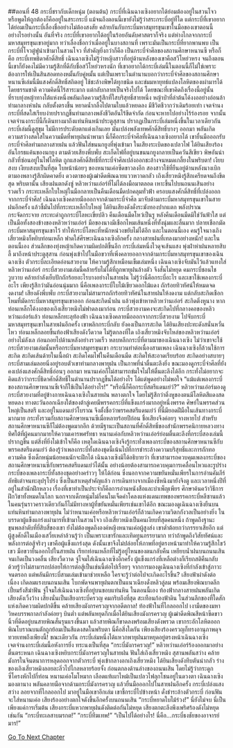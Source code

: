 ##ตอนที่ 48 กระบี่ชรากับเด็กหนุ่ม (ตอนต้น)
กระบี่ที่เฉินฉางเซิงอยากได้ย่อมต้องอยู่ในสวนโจว หรือพูดให้ถูกต้องก็คืออยู่ในสระกระบี่ แม้จนถึงตอนนี้เขายังไม่รู้ว่าสระกระบี่อยู่ที่ใด แต่กระบี่ที่เขาอยากได้ย่อมเป็นกระบี่เลื่องชื่ออย่างไม่ต้องสงสัย คล้ายกันกับกระบี่มหาสมุทรขุนเขาในมือของเขาตอนนี้อย่างไรอย่างนั้น
อันที่จริง กระบี่ที่เขาอยากได้อยู่ในร้อยอันดับศาสตราก็จริง แต่ห่างไกลจากกระบี่มหาสมุทรขุนเขาอยู่มาก ทว่าเลื่องชื่อกว่าเมื่ออยู่ในบางสถานที่ เพราะมันเป็นกระบี่ที่ยากพานพบ เป็นกระบี่ที่โจวตู๋ฟูนำเข้ามาในสวนโจว ที่สำคัญยิ่งกว่าก็คือ เป็นกระบี่จำศีลของสถานศึกษาหนานซี หรือก็คือ กระบี่เทพธิดาศักดิ์สิทธิ์
เฉินฉางเซิงไม่รู้ว่าหญิงสาวที่อยู่ด้านหลังของเขาคือสวีโหย่วหรง จนถึงตอนนี้เขาก็ยังคงไม่มีความรู้สึกที่ดีกับชื่อสวีโหย่วหรงนัก ที่เขาอยากได้กระบี่เล่มนี้ในตอนนี้ก็ไม่ใช่เพราะต้องการให้เป็นสินสอดทองหมั้นกับคู่หมั้น แต่เป็นเพราะในตำนานบอกว่ากระบี่จำศีลของสถานศึกษาหนานซีเล่มนี้มีแสงศักดิ์สิทธิ์สถิตอยู่ ใช้ชะล้างพิษได้ทุกชนิด และข่มมหายุทธ์แปลงโลหิตของเผ่ามารได้โดยธรรมชาติ
ความคิดนี้ไร้สาระมาก แต่กลับกลายเป็นจริงไปได้ โดยขณะที่เขาคิดถึงเรื่องนี้อยู่นั้น ที่ราบทุ่งหญ้าทางใต้แห่งหนึ่งพลันเกิดความรู้สึกที่ใสบริสุทธิ์สายหนึ่ง หญ้าป่าที่ลำต้นโค้งงออย่างอ่อนล้าท่ามกลางห่าฝน กลับตั้งตรงขึ้น หยาดน้ำกลิ้งไปตามใบแล้วหยดลง มีชีวิตชีวากว่าเดิมร้อยเท่า
เจตจำนงกระบี่ที่สดใสเรียบง่ายปรากฏขึ้นท่ามกลางพลังชีวิตอันไร้ขีดจำกัด ก่อนจะหายไปอย่างไร้ร่องรอย
จากนั้น เจตจำนงกระบี่นี้ก็เดินทางมาถึงแท่นหินหน้าประตูสุสาน ปรากฏเป็นกระบี่เล่มหนึ่งขึ้นในเวลาเดียวกัน กระบี่เล่มนี้ดูสุขุม ไม่มีการประดับตกแต่งเกินเลย มันเปล่งพลังเทพศักดิ์สิทธิ์บางๆ ออกมา พลันเกิดความสว่างสดใสในความมืดที่พายุฝนนำพามา
นี่ก็คือกระบี่จำศีลที่เฉินฉางเซิงอยากได้
เขายื่นมือออกรับกระบี่จำศีลท่ามกลางสายฝน แล้วฟันใส่ขนนกยูงที่พุ่งเข้ามา
ในเสียงระเบิดของเปลวไฟ ได้ยินเสียงร้องอันโกรธแค้นของนกยูง ตามด้วยเสียงพึ่บพั่บ สะเก็ดไฟที่อยู่บนขนนกยูงกลายเป็นควันสีเขียว พิษอันน่ากลัวที่ซ่อนอยู่ในไฟโลหิต ถูกแสงศักดิ์สิทธิ์ที่กระบี่จำศีลเปล่งออกชะล้างจนหมดเกลี้ยงในพริบตา!
เงียบสงบ เงียบสงบเป็นที่สุด ใบหน้าน้อยๆ ของหนานเค่อซีดขาวลงอีก สองสาวใช้ที่ยืนอยู่ด้านหลังนางเบิกตามองพลางรู้สึกผิดคาดยิ่ง ดวงตาของผู้เฒ่าดีดพิณฉายแววหวาดกลัว เถิงเสี่ยวหมิงรู้สึกเครียดจนถึงขีดสุด
พริบตานั้น เสียงฝนตกดังซู่ หลิวหว่านเอ๋อร์ที่ไม่ได้ลงมือมาตลอด เหาะขึ้นไปบนถนนเสินอย่างรวดเร็ว กระทะเหล็กใบใหญ่ในมือกลายเป็นคืนเดือนมืดปกคลุมทั่วฟ้า ครอบแสงศักดิ์สิทธิ์ที่เปล่งออกจากกระบี่จำศีล!
เฉินฉางเซิงคลายมือออกจากด้ามกระบี่จำศีล มาจับด้ามกระบี่มหาสมุทรขุนเขาในสายฝนอีกครั้ง แล้วชี้มันไปที่กระทะเหล็กใบใหญ่ ได้ยินเสียงดังดั่งระฆังทองปากแตก พลังปราณกระจัดกระจาย กระทะดำถูกกระบี่โลหะเขี่ยปลิว คืนเดือนมืดโหว่เป็นรู
หลังคืนเดือนมืดมิใช่วันฟ้าใส แต่เป็นมือทั้งสองข้างของหลิวหว่านเอ๋อร์
มือของนางมีเชือกไหมเส้นหนึ่งที่ทั้งนุ่มและลื่นมาก ปลายเชือกมัดกระบี่มหาสมุทรขุนเขาไว้ ทำให้กระบี่โลหะที่หนักหน่วงขยับไม่ได้อีก และในตอนนี้เอง คนรู้ใจนางเถิงเสี่ยวหมิงก็หยิบท่อนเหล็ก ฟาดใส่ศีรษะเฉินฉางเซิงอีกครั้ง กลางสายฝนที่เทลงมาอย่างหนัก!
และในตอนนี้เอง ส่วนลึกของทุ่งหญ้าเกิดความผิดปกติขึ้นอีก กระบี่เล่มหนึ่งไวดุจเส้นแสง พุ่งฝ่าห่าฝนหลายสิบลี้ มาถึงหน้าประตูสุสาน ก่อนพุ่งเข้าไปในมือขวาที่เพิ่งคลายออกจากด้ามกระบี่มหาสมุทรขุนเขาของเฉินฉางเซิง
ตัวกระบี่ละเอียดอ่อนสวยงาม ให้ความรู้สึกเหมือนเข็มเล่มหนึ่ง
เฉินฉางเซิงจับมันไว้แล้วแทงใส่หลิวหว่านเอ๋อร์ กระบี่สวยงามเล่มนี้คล้ายรับไม่ได้ที่ถูกพายุฝนล้างตัว จึงสั่นไม่หยุด คมกระบี่ชอนไชวูบวาบ คล้ายกำลังเย็บปักถักร้อยอะไรบางอย่างในสายฝน ไม่รู้ว่านี่คือกระบี่อะไร และเขาใช้เพลงกระบี่อะไร เพียงรู้สึกว่ามันอ่อนนุ่มมาก นี่คือเพลงกระบี่ใบไม้เขียวดอกไม้แดง ถักร้อยทิวทัศน์ให้หมดจดงดงาม!
เสียงดังพึ่บพั่บ กระบี่สวยงามไม่สามารถถักร้อยทิวทัศน์ในสายฝนให้งดงาม แต่กลับสะกิดเชือกไหมที่มัดกระบี่มหาสมุทรขุนเขาออก ก่อนสะกิดน้ำฝน แล้วพุ่งเข้าหาหลิวหว่านเอ๋อร์ สะกิดติ่งหูนาง หากท่อนเหล็กโค้งงอของเถิงเสี่ยวหมิงไม่ฟาดลงมาก่อน กระบี่สวยงามคงจะสะกิดไปที่กลางคอของหลิวหว่านเอ๋อร์แล้ว
ท่อนเหล็กทะลุท้องฟ้า เฉินฉางเซิงคลายมือออกจากกระบี่สวยงาม ไปจับกระบี่มหาสมุทรขุนเขาในสายฝนอีกครั้ง เขาพลิกกระบี่กลับ ยังคงเป็นการสะกิด ได้ยินเสียงปะทะดังสนั่นหวั่นไหว ท่อนเหล็กลอยขึ้นท้องฟ้าเสียงดังวืดวาด ไม่รู้ตกลงที่ใด เถิงเสี่ยวหมิงจับไหล่ของหลิวหว่านเอ๋อร์อย่างไม่ลังเล ก่อนถอยไปด้านหลังอย่างรวดเร็ว หลบหลีกกระบี่ที่ตามมาของเฉินฉางเซิง
ไม่ว่าเขาจะใช้กระบี่สวยงามเล่มนั้นหรือกระบี่มหาสมุทรขุนเขา กระบวนท่าต่อเนื่องสามเพลง เฉินฉางเซิงก็ล้วนใช้การสะกิด สะกิดเส้นด้ายในเนื้อผ้า สะกิดโคมไฟในคืนเดือนมืด สะกิดให้สะอาดเรียบร้อย สะกิดอย่างสบายๆ
กระบี่สามเล่มลอยนิ่งอยู่รอบตัวเขาท่ามกลางพายุฝน เป็นภาพที่น่าตื่นตะลึงยิ่ง
ขณะมองดูกระบี่จำศีลที่ยังคงเปล่งแสงศักดิ์สิทธิ์อ่อนๆ ออกมา หนานเค่อก็ไม่สามารถข่มใจไม่ให้ตื่นตะลึงได้อีก กระทั่งไม่อยากจะคิดแล้วว่ากระบี่ธิดาศักดิ์สิทธิ์ในตำนานปรากฏขึ้นได้อย่างไร ได้แต่พูดอย่างไม่พอใจ “แม้แต่เพลงกระบี่ของสถานศึกษาหนานซีเจ้าก็ใช้เป็นได้อย่างไร!”
“หรือนี่ก็คือกระบี่สตรีแดนเย่ว์?” หลิวหว่านเอ๋อร์มองดูกระบี่สวยงามที่อยู่ข้างกายเฉินฉางเซิงในสายฝน พลางตกใจ โดยไม่รู้สึกว่าติ่งหูของตนมีโลหิตสีแดงสดหยดลง
ทางตะวันออกเฉียงใต้ของต้าลู่เคยมีพรรคกระบี่ที่แข็งแกร่งมากอยู่หนึ่งพรรค ศิษย์ในพรรคส่วนใหญ่เป็นสตรี และอยู่ในแดนเย่ว์โบราณ จึงตั้งชื่อว่าพรรคสตรีแดนเย่ว์ ที่นี่มียอดฝีมือในเส้นทางกระบี่มากมาย กระทั่งรวมกับสถานศึกษาหนานซีเมื่อหลายร้อยปีก่อน ชื่อเสียงจึงค่อยๆ จางหายไป สำหรับสถานศึกษาหนานซีก็ไม่ต้องพูดมากอีก ด้วยมีฐานะเป็นสถานที่ศักดิ์สิทธิ์ของสำนักพรรคนิกายหลวงทางทิศใต้ที่ผู้คนมากมายให้ความเคารพศรัทธา
หนานเค่อกับหลิวหว่านเอ๋อร์ย่อมตื่นตะลึงที่กระบี่สองเล่มนี้ปรากฏขึ้น แต่สิ่งที่ยิ่งไม่เข้าใจก็คือ เหตุใดเฉินฉางเซิงจึงรู้กระทั่งเพลงกระบี่ของสถานศึกษาหนานซีกับพรรคสตรีแดนเย่ว์ ต้องรู้ว่าเพลงกระบี่ทั้งสองชุดนี้เน้นไปที่การชำระล้างความบริสุทธิ์และการถักทอความคิด ซึ่งเด็กหนุ่มน้อยคนนักจะฝึกได้
เฉินฉางเซิงมิได้อธิบายว่า ที่เขาสามารถควบคุมเพลงกระบี่ของสถานศึกษาหนานซีกับพรรคสตรีแดนเย่ว์ได้นั้น อย่างน้อยต้องสามารถควบคุมการเคลื่อนไหวและรูปร่างกระบี่ของเพลงกระบี่ทั้งสองชุดอย่างคร่าวๆ ให้ได้ก่อน ซึ่งนอกจากความขยันหมั่นเพียรในการอ่านคัมภีร์ลัทธิเต๋าจนทะลุปรุโปร่ง ซึ่งเป็นสาเหตุสำคัญแล้ว การเดินทางจากเมืองซีหนิงมายังจิงตู และเวลาหนึ่งปีที่อยู่ในสำนักฝึกหลวง เรื่องที่เขาทำเป็นประจำก็คือการอ่านหนังสือและบำเพ็ญเพียร ศึกษาค้นคว้าวิธีการฝึกวิชาทั้งหมดในโลก นอกจากเด็กหนุ่มไม่กี่คนในเจ็ดคำโคลงแห่งแดนเทพของพรรคกระบี่หลีซานแล้ว ในคนรุ่นราวคราวเดียวกันก็ไม่มีทางหาผู้ที่ขยันหมั่นเพียรเช่นเขาได้อีก
ขณะมองดูเฉินฉางเซิงยืนบนแท่นหินท่ามกลางพายุฝน ไม่ว่าหนานเค่อหรือหลิวหว่านเอ๋อร์ก็ล้วนเกิดความวิตกกังวลเป็นอย่างยิ่ง
ในบรรดาผู้แข็งแกร่งเผ่ามารที่เข้ามาในสวนโจว เถิงเสี่ยวหมิงเป็นคนเงียบที่สุดคนหนึ่ง ถ้าพูดถึงฐานะขุนพลลำดับที่ยี่สิบสี่ของเขา ยังไม่ต้องพูดถึงองค์หญิงหนานเค่อผู้สูงส่ง เขาต่ำต้อยกว่าภรรยาเสียอีก แต่ผู้สูงศักดิ์ในเมืองเสวี่ยเหล่าล้วนรู้ว่า เป็นเพราะเขารักและเทิดทูนภรรยามาก ทว่าถ้าพูดถึงวิสัยทัศน์และพลังการต่อสู้จริงๆ เขาคือผู้แข็งแกร่งสุด
ดังนั้นเขาจึงไม่ปล่อยให้ภาพที่อยู่ตรงหน้ามาทำให้ความรู้สึกไขว้เขว มือขวายื่นออกไปในสายฝน เรียกท่อนเหล็กที่ไม่รู้อยู่ไหนของตนกลับคืน เหยียบน้ำฝนบนถนนเสินจนเกิดเป็นวงคลื่น เสียงวืดวาด จู่โจมใส่เฉินฉางเซิงอีกครั้ง
ผู้แข็งแกร่งที่เหลือต่างก็เรียกสติคืนกลับ ด้วยรู้ว่าไม่สามารถปล่อยให้การต่อสู้เป็นเช่นนี้ต่อไปเรื่อยๆ จากการมองดูเฉินฉางเซิงที่กำลังเข้าสู่ภาวะจนตรอก แต่พลันมีกระบี่สามเล่มเข้ามาช่วยเหลือ ใครจะรู้ว่าต่อไปจะเกิดอะไรขึ้น?
เสียงฟ้าผ่าดังต่อเนื่อง เกิดลมแรงบนถนนเสิน โบกพัดจนพายุฝนตกเป็นแนวเฉียงดั่งหลิวลู่ลม พร้อมเสียงพิณบาดลึก เปี่ยมรังสีฆ่าฟัน จู่โจมใส่เฉินฉางเซิงที่อยู่บนขอบแท่นหิน
ในตอนนี้เอง ท้องฟ้ากลางสายฝนพลันเกิดเสียงดังเวิ้งว้าง เสียงนั่นเป็นเสียงกระบี่ครวญ คมกริบถึงที่สุด สะเทือนก้องฟ้าดิน ในส่วนลึกของที่ใดสักแห่งเกิดความผิดปกติขึ้น คล้ายเสียงมังกรครวญจากอดีตกาล!
ท้องฟ้าในที่ไกลออกไป เงามืดของมหาวิหคบรรพกาลกำลังค่อยๆ บินต่ำ แต่พลันหยุดกึกเมื่อได้ยินเสียงมังกรครวญ
ผู้เฒ่าดีดพิณสีหน้าซีดขาว นิ้วที่ดีดอยู่บนสายพิณสั่นรุนแรงขึ้นมา แล้วสายพิณก็ขาดลงพร้อมเสียงดังพรวด เขากระอักโลหิตออก พิณโบราณบนตักถูกย้อมเป็นสีแดงสดในพริบตา
นี่คือสิ่งใดกัน เพียงเสียงร้องครวญก็ทรงอานุภาพดุจทวยเทพถึงเพียงนี้!
ขณะเดียวกัน กระบี่เล่มหนึ่งได้แหวกพายุฝนมาหยุดอยู่ตรงหน้าเฉินฉางเซิง
เจตจำนงกระบี่เล่มนี้อหังการยิ่ง ทระนงเป็นที่สุด
“กระบี่มังกรครวญ!” หลิวหว่านเอ๋อร์ร้องออกมาอย่างตื่นตระหนก
เฉินฉางเซิงหยิบกระบี่มังกรครวญในสายฝน ฟันใส่เถิงเสี่ยวหมิง
สุสานพลันสว่าง คล้ายมังกรในจินตนาการหลุดออกจากตัวกระบี่ พุ่งเข้ากลางอกเถิงเสี่ยวหมิง ได้ยินเสียงดังทึบตันน่ากลัว ร่างของเถิงเสี่ยวหมิงลอยละลิ่วไปไกลหลายร้อยจั้ง ก่อนตกลงด้านล่างของถนนเสิน โดยไม่รู้ว่ากระดูกซี่โครงหักไปกี่ท่อน
หนานเค่อโมโหมาก เลือดแท้เผาไหม้เป็นเปลวไฟลุกโชนอยู่ในดวงตา
เฉินฉางเซิงมองตานาง พลันคลายมือจากด้ามกระบี่มังกรครวญ แล้วยื่นมือออกไปในสายฝนอีกครั้ง
กระบี่เปล่งแสงสว่าง ลอยจากที่ไกลออกไป มาอยู่ในมือเขาอีกเล่ม
เขาชี้กระบี่ไปข้างหน้า ดั่งชำระล้างตัวกระบี่ ก่อนฟันจะใส่หนานเค่อ
เสียงร้องอย่างตกใจดังขึ้นอีกครั้งบนถนนเสิน “กระบี่หยาดใบไม้ร่วง!”
นี่ยังไม่จบ
นี่เป็นเพียงแค่การเริ่มต้น
เสียงกระบี่แหวกพายุฝนดังติดต่อกันไม่หยุด
เสียงตกตะลึงพึงเพริศร้องดังไม่หยุดเช่นกัน
“กระบี่ทะเลสาบมรกต!”
“กระบี่ทีฆเทพ!”
“เป็นไปได้อย่างไร! นี่คือ...กระบี่ธงชัยของอาจารย์มาร!”


[Go To Next Chapter]( ./335.md)